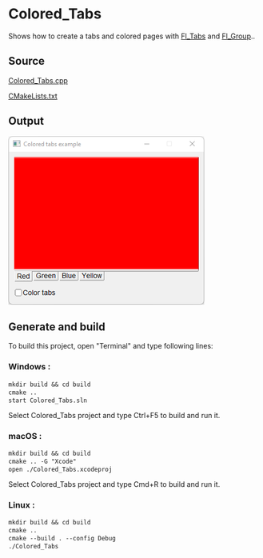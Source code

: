 # Colored_Tabs

Shows how to create a tabs and colored pages with [Fl_Tabs](https://www.fltk.org/doc-1.3/classFl__Tabs.html) and [Fl_Group](https://www.fltk.org/doc-1.3/classFl__Group.html)..

## Source

[Colored_Tabs.cpp](Colored_Tabs.cpp)

[CMakeLists.txt](CMakeLists.txt)

## Output

![output](../../../docs/Pictures/Examples/Colored_Tabs.png)

## Generate and build

To build this project, open "Terminal" and type following lines:

### Windows :

``` shell
mkdir build && cd build
cmake .. 
start Colored_Tabs.sln
```

Select Colored_Tabs project and type Ctrl+F5 to build and run it.

### macOS :

``` shell
mkdir build && cd build
cmake .. -G "Xcode"
open ./Colored_Tabs.xcodeproj
```

Select Colored_Tabs project and type Cmd+R to build and run it.

### Linux :

``` shell
mkdir build && cd build
cmake .. 
cmake --build . --config Debug
./Colored_Tabs
```
